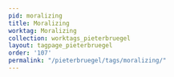 ```yaml
---
pid: moralizing
title: Moralizing
worktag: Moralizing
collection: worktags_pieterbruegel
layout: tagpage_pieterbruegel
order: '107'
permalink: "/pieterbruegel/tags/moralizing/"
---
```


